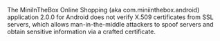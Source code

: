 The MiniInTheBox Online Shopping (aka com.miniinthebox.android) application 2.0.0 for Android does not verify X.509 certificates from SSL servers, which allows man-in-the-middle attackers to spoof servers and obtain sensitive information via a crafted certificate.